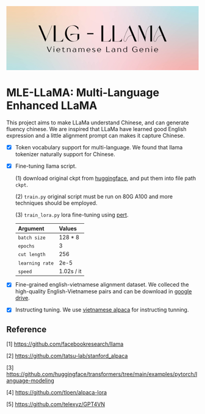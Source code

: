 <p align="center">
     <img src="figures/vlg-llama.png" alt="logo-pic" width = "550">
     <br/>
</p> 

# MLE-LLaMA: Multi-Language Enhanced LLaMA

This project aims to make LLaMa understand Chinese, and can generate fluency chinese. We are inspired that LLaMa have learned good English expression and a little alignment prompt can makes it capture Chinese. 

- [X] Token vocabulary support for multi-language. We found that llama tokenizer naturally support for Chinese. 
- [X] Fine-tuning llama script.  

  (1) download original ckpt from [huggingface](https://huggingface.co/decapoda-research/llama-7b-hf), and put them into file path ```ckpt```. 

  (2) ```train.py``` original script must be run on 80G A100 and more techniques should be employed. 
  
  (3) ```train_lora.py``` lora fine-tuning using [pert](https://github.com/huggingface/peft). 
  
  | Argument | Values |
  |------|------|
  | `batch size` | 128 * 8 |
   | `epochs` | 3 |
   | `cut length` | 256 |
   | `learning rate` | 2e-5 |
   | `speed` | 1.02s / it |
  
  
- [X] Fine-grained english-vietnamese alignment dataset. We colleced the high-quality English-Vietnamese pairs and can be download in [google drive](https://drive.google.com/drive/folders/1GKRD_2bpQOLYptlgb1c30GOXJDy_rw7c?usp=sharing). 

[//]: # (     We also found that [BELLE]&#40;https://github.com/LianjiaTech/BELLE&#41; provide ckpts and chinese dataset, strongly recommended to refer it. )

- [X] Instructing tuning. We use [vietnamese alpaca](https://github.com/telexyz/GPT4VN) for instructing tunning. 

[//]: # (- [X] Open source [checkpoints]&#40;https://huggingface.co/feizhengcong/MLE-LLaMA/blob/main/README.md&#41;, gradio scripts and cases. )

[//]: # (     We found that LLaMA model tends to generate long sentences. )

[//]: # (<p align="center">)

[//]: # (     <img src="figures/case1.png" alt="case1" width = "1050">)

[//]: # (     <br/>)

[//]: # (</p> )

[//]: # ()
[//]: # (<p align="center">)

[//]: # (     <img src="figures/case2.png" alt="case2" width = "1050">)

[//]: # (     <br/>)

[//]: # (</p> )

[//]: # ()
[//]: # (<p align="center">)

[//]: # (     <img src="figures/case3.png" alt="case3" width = "1050">)

[//]: # (     <br/>)

[//]: # (</p> )



## Reference 
[1] https://github.com/facebookresearch/llama 

[2] https://github.com/tatsu-lab/stanford_alpaca 

[3] https://github.com/huggingface/transformers/tree/main/examples/pytorch/language-modeling

[4] https://github.com/tloen/alpaca-lora

[5] https://github.com/telexyz/GPT4VN

